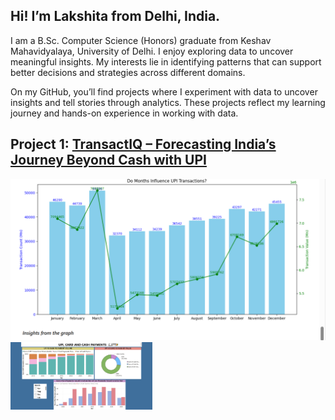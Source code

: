 ## **Hi! I’m Lakshita from Delhi, India.**

I am a B.Sc. Computer Science (Honors) graduate from Keshav Mahavidyalaya, University of Delhi. I enjoy exploring data to uncover meaningful insights. 
My interests lie in identifying patterns that can support better decisions and strategies across different domains.

On my GitHub, you’ll find projects where I experiment with data to uncover insights and tell stories through analytics. These projects reflect my learning journey and hands-on experience in working with data.

## Project 1: [TransactIQ – Forecasting India’s Journey Beyond Cash with UPI](https://github.com/lakshita-03/TransactIQ)


<img src="pic/upi1.png" alt="banner" widht="45%"> <img src="pic/upi2.png" alt="banner" width="45%">
